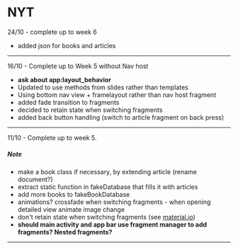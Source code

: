 # NYT

24/10 - complete up to week 6
  - added json for books and articles

---

16/10 - Complete up to Week 5 without Nav host
  - **ask about app:layout_behavior**
  - Updated to use methods from slides rather than templates
  - Using bottom nav view + framelayout rather than nav host fragment
  - added fade transition to fragments
  - decided to retain state when switching fragments
  - added back button handling (switch to article fragment on back press)

---

11/10 - Complete up to week 5.

##### Note 
  - make a book class if necessary, by extending article (rename document?)
  - extract static function in fakeDatabase that fills it with articles
  - add more books to fakeBookDatabase
  - animations? crossfade when switching fragments - when opening detailed view animate image change
  - don't retain state when switching fragments (see [material.io](https://material.io/components/bottom-navigation/#behavior))
  - **should main activity and app bar use fragment manager to add fragments? Nested fragments?**

---



